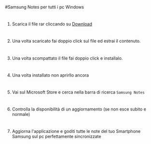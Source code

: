 
#Samsung Notes per tutti i pc Windows

#

1. Scarica il file rar cliccando su [Download](https://www.mediafire.com/file/oqnjix647254b5i/SamsungNotesMicrosoftStore.zip/file)

#

2. Una volta scaricato fai doppio click sul file ed estrai il contenuto.

#

3. Una volta scompattato il file fai doppio click e installalo.

#

4. Una volta installato non aprirllo ancora

#

5. Vai sul Microsoft Store e cerca nella barra di ricerca ``Samsung Notes``

#

6. Controlla la disponibilità di un aggiornamento (se non esce subito e normale)

#

7. Aggiorna l'applicazione e goditi tutte le note del tuo Smartphone Samsung sul pc perfettamente sincronizzate

#







  
